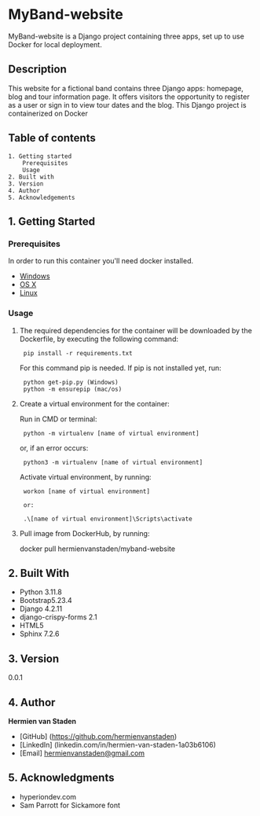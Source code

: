# MyBand-website

MyBand-website is a Django project containing three apps, set up to use Docker for local deployment.

## Description

This website for a fictional band contains three Django apps: homepage, blog and tour information page.
It offers visitors the opportunity to register as a user or sign in to view tour dates and the blog.
This Django project is containerized on Docker

## Table of contents
    1. Getting started
        Prerequisites
        Usage
    2. Built with
    3. Version
    4. Author
    5. Acknowledgements

## 1. Getting Started

### Prerequisites

In order to run this container you'll need docker installed.

* [Windows](https://docs.docker.com/windows/started)
* [OS X](https://docs.docker.com/mac/started/)
* [Linux](https://docs.docker.com/linux/started/)

### Usage

1. The required dependencies for the container will be downloaded by the Dockerfile, 
    by executing the following command:

        pip install -r requirements.txt

    For this command pip is needed. If pip is not installed yet, run:

        python get-pip.py (Windows)
        python -m ensurepip (mac/os) 

2. Create a virtual environment for the container:

    Run in CMD or terminal:

        python -m virtualenv [name of virtual environment] 

    or, if an error occurs:

        python3 -m virtualenv [name of virtual environment]
    
    Activate virtual environment, by running:

        workon [name of virtual environment]

        or:

        .\[name of virtual environment]\Scripts\activate  

3. Pull image from DockerHub, by running:

    docker pull hermienvanstaden/myband-website


## 2. Built With

* Python 3.11.8
* Bootstrap5.23.4
* Django 4.2.11
* django-crispy-forms 2.1
* HTML5
* Sphinx 7.2.6

## 3. Version

0.0.1

## 4. Author

**Hermien van Staden** 

* [GitHub] (https://github.com/hermienvanstaden)
* [LinkedIn] (linkedin.com/in/hermien-van-staden-1a03b6106)
* [Email] hermienvanstaden@gmail.com

## 5. Acknowledgments

* hyperiondev.com
* Sam Parrott for Sickamore font